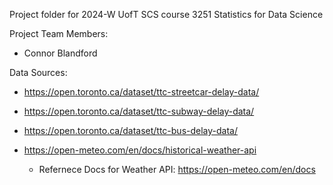 Project folder for 2024-W UofT SCS course 3251 Statistics for Data Science

Project Team Members:
- Connor Blandford

Data Sources:
- https://open.toronto.ca/dataset/ttc-streetcar-delay-data/
- https://open.toronto.ca/dataset/ttc-subway-delay-data/
- https://open.toronto.ca/dataset/ttc-bus-delay-data/
- https://open-meteo.com/en/docs/historical-weather-api

  - Refernece Docs for Weather API: https://open-meteo.com/en/docs
